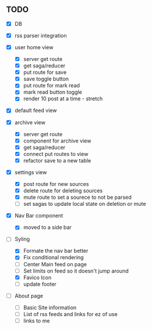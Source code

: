 
## TODO

- [x] DB

- [x] rss parser integration

- [x] user home view
    - [x] server get route
    - [x] get saga/reducer
    - [x] put route for save
    - [x] save toggle button
    - [x] put route for mark read
    - [x] mark read button toggle
    - [x] render 10 post at a time - stretch
    
- [x] default feed view

- [x] archive view
    - [x] server get route
    - [x] component for archive view 
    - [x] get saga/reducer
    - [x] connect put routes to view
    - [x] refactor save to a new table
- [x] settings view
    - [x] post route for new sources 
    - [x] delete route for deleting sources
    - [x] mute route to set a sourece to not be parsed
    - [ ] set sagas to update local state on deletion or mute

- [x] Nav Bar component
    - [x] moved to a side bar

- [ ] Syling
    - [x] Formate the nav bar better
    - [x] Fix conditional rendering
    - [ ] Center Main feed on page
    - [ ] Set limits on feed so it doesn't jump around
    - [x] Favico Icon
    - [ ] update footer

- [ ] About page
    - [ ] Basic Site information
    - [ ] List of rss feeds and links for ez of use
    - [ ] links to me
